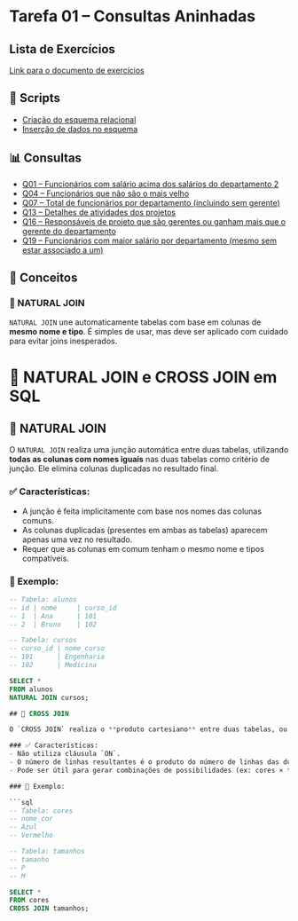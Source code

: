 # Tarefa 01 – Consultas Aninhadas

## Lista de Exercícios

[Link para o documento de exercícios](https://docs.google.com/document/d/1S8QITJFW59ss9CIAiw8UznCbxKVvDAlu4ir75fNoBF0/edit?tab=t.0)

## 📜 Scripts

- [Criação do esquema relacional](tarefa01-create.sql)
- [Inserção de dados no esquema](tarefa01-inserts.sql)

## 📊 Consultas

- [Q01 – Funcionários com salário acima dos salários do departamento 2](tarefa01-q01.sql)
- [Q04 – Funcionários que não são o mais velho](tarefa01-q04.sql)
- [Q07 – Total de funcionários por departamento (incluindo sem gerente)](tarefa01-q07.sql)
- [Q13 – Detalhes de atividades dos projetos](tarefa01-q13.sql)
- [Q16 – Responsáveis de projeto que são gerentes ou ganham mais que o gerente do departamento](tarefa01-q16.sql)
- [Q19 – Funcionários com maior salário por departamento (mesmo sem estar associado a um)](tarefa01-q19.sql)

## 📘 Conceitos

### 🔗 NATURAL JOIN
`NATURAL JOIN` une automaticamente tabelas com base em colunas de **mesmo nome e tipo**. É simples de usar, mas deve ser aplicado com cuidado para evitar joins inesperados.

# 📘 NATURAL JOIN e CROSS JOIN em SQL

## 🔹 NATURAL JOIN

O `NATURAL JOIN` realiza uma junção automática entre duas tabelas, utilizando **todas as colunas com nomes iguais** nas duas tabelas como critério de junção. Ele elimina colunas duplicadas no resultado final.

### ✅ Características:
- A junção é feita implicitamente com base nos nomes das colunas comuns.
- As colunas duplicadas (presentes em ambas as tabelas) aparecem apenas uma vez no resultado.
- Requer que as colunas em comum tenham o mesmo nome e tipos compatíveis.

### 🧾 Exemplo:

```sql
-- Tabela: alunos
-- id | nome     | curso_id
-- 1  | Ana      | 101
-- 2  | Bruno    | 102

-- Tabela: cursos
-- curso_id | nome_curso
-- 101      | Engenharia
-- 102      | Medicina

SELECT * 
FROM alunos
NATURAL JOIN cursos;

## 🔸 CROSS JOIN

O `CROSS JOIN` realiza o **produto cartesiano** entre duas tabelas, ou seja, combina **todas as linhas da primeira tabela com todas as da segunda**.

### ✅ Características:
- Não utiliza cláusula `ON`.
- O número de linhas resultantes é o produto do número de linhas das duas tabelas (`n * m`).
- Pode ser útil para gerar combinações de possibilidades (ex: cores × tamanhos).

### 🧾 Exemplo:

```sql
-- Tabela: cores
-- nome_cor
-- Azul
-- Vermelho

-- Tabela: tamanhos
-- tamanho
-- P
-- M

SELECT * 
FROM cores
CROSS JOIN tamanhos;
